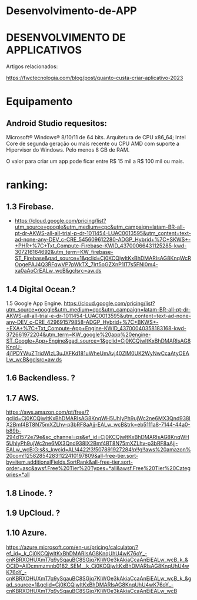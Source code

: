 # Desenvolvimento-de-APP

# DESENVOLVIMENTO DE APPLICATIVOS 

Artigos relacionados:



https://fwctecnologia.com/blog/post/quanto-custa-criar-aplicativo-2023


# Equipamento
## Android Studio requesitos:

Microsoft® Windows® 8/10/11 de 64 bits.
Arquitetura de CPU x86_64; Intel Core de segunda geração ou mais recente ou CPU AMD com suporte a Hipervisor do Windows.
Pelo menos 8 GB de RAM.

O valor para criar um app pode ficar entre R$ 15 mil a R$ 100 mil ou mais. 


# ranking:


## 1.3 Firebase.
- https://cloud.google.com/pricing/list?utm_source=google&utm_medium=cpc&utm_campaign=latam-BR-all-pt-dr-AKWS-all-all-trial-p-dr-1011454-LUAC0013595&utm_content=text-ad-none-any-DEV_c-CRE_545609612280-ADGP_Hybrid+%7C+SKWS+-+PHR+%7C+Txt_Compute-Firebase-KWID_43700066431125285-kwd-307216164692&utm_term=KW_firebase-ST_Firebase&gad_source=1&gclid=Cj0KCQjwltKxBhDMARIsAG8KnqWcROpgePAJ4Q3RFqwVP7pWkTX_7lrt5oGZXnP1lT7s5FNI0m4-xa0aAoCrEALw_wcB&gclsrc=aw.ds

## 1.4 Digital Ocean.?

1.5 Google App Engine.
https://cloud.google.com/pricing/list?utm_source=google&utm_medium=cpc&utm_campaign=latam-BR-all-pt-dr-AKWS-all-all-trial-e-dr-1011454-LUAC0013595&utm_content=text-ad-none-any-DEV_c-CRE_429691579858-ADGP_Hybrid+%7C+BKWS+-+EXA+%7C+Txt_Compute-App+Engine-KWID_43700040358183168-kwd-372661972204&utm_term=KW_google%20app%20engine-ST_Google+App+Engine&gad_source=1&gclid=Cj0KCQjwltKxBhDMARIsAG8KnqU-4j1PDYWuZTridWIzL3uJXFKd181uWheUmAvj40ZlM0UK2WyNwCcaAtyOEALw_wcB&gclsrc=aw.ds

## 1.6 Backendless. ?

## 1.7 AWS.
https://aws.amazon.com/pt/free/?gclid=Cj0KCQjwltKxBhDMARIsAG8KnqWH5UhIyPh9ujWc2ne6MX3Qnd938lX2Bmf4BT8N75mXZLhv-p3bRF8aAjj-EALw_wcB&trk=eb5111a8-7144-44a0-b89b-294d1572e79e&sc_channel=ps&ef_id=Cj0KCQjwltKxBhDMARIsAG8KnqWH5UhIyPh9ujWc2ne6MX3Qnd938lX2Bmf4BT8N75mXZLhv-p3bRF8aAjj-EALw_wcB:G:s&s_kwcid=AL!4422!3!507891927284!p!!g!!aws%20amazon%20com!12582854283!122410197809&all-free-tier.sort-by=item.additionalFields.SortRank&all-free-tier.sort-order=asc&awsf.Free%20Tier%20Types=*all&awsf.Free%20Tier%20Categories=*all

## 1.8 Linode. ?
## 1.9 UpCloud. ?

## 1.10 Azure.
https://azure.microsoft.com/en-us/pricing/calculator/?ef_id=_k_Cj0KCQjwltKxBhDMARIsAG8KnqUhU4wK76oY_-cnKBRXOHUXmT7q9ySqauBC8SGjq7KlWOe3kAkiaCcaAnEiEALw_wcB_k_&OCID=AIDcmmzmnb0182_SEM__k_Cj0KCQjwltKxBhDMARIsAG8KnqUhU4wK76oY_-cnKBRXOHUXmT7q9ySqauBC8SGjq7KlWOe3kAkiaCcaAnEiEALw_wcB_k_&gad_source=1&gclid=Cj0KCQjwltKxBhDMARIsAG8KnqUhU4wK76oY_-cnKBRXOHUXmT7q9ySqauBC8SGjq7KlWOe3kAkiaCcaAnEiEALw_wcB



